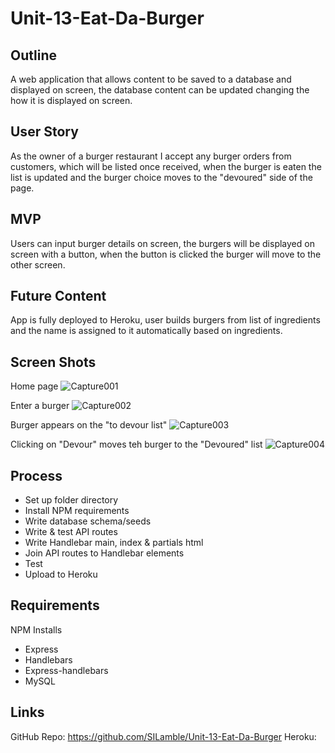 # Unit-13-Eat-Da-Burger

## Outline

A web application that allows content to be saved to a database and displayed on screen, the database content can be updated changing the how it is displayed on screen. 

## User Story

As the owner of a burger restaurant I accept any burger orders from customers, which will be listed once received, when the burger is eaten the list is updated and the burger choice moves to the "devoured" side of the page.

## MVP

Users can input burger details on screen, the burgers will be displayed on screen with a button, when the button is clicked the burger will move to the other screen. 

## Future Content

App is fully deployed to Heroku, user builds burgers from list of ingredients and the name is assigned to it automatically based on ingredients.

## Screen Shots

Home page
![Capture001](https://user-images.githubusercontent.com/55810138/74109643-0b409b00-4b7d-11ea-8499-58696edc188d.PNG)

Enter a burger
![Capture002](https://user-images.githubusercontent.com/55810138/74109660-24494c00-4b7d-11ea-8c3f-7c4c781a04a6.PNG)

Burger appears on the "to devour list"
![Capture003](https://user-images.githubusercontent.com/55810138/74109662-31fed180-4b7d-11ea-8240-77ba009ba5cc.PNG)

Clicking on "Devour" moves teh burger to the "Devoured" list
![Capture004](https://user-images.githubusercontent.com/55810138/74109665-3a570c80-4b7d-11ea-8dfb-fd3ebac3f3b9.PNG)


## Process

* Set up folder directory
* Install NPM requirements
* Write database schema/seeds
* Write & test API routes
* Write Handlebar main, index & partials html
* Join API routes to Handlebar elements
* Test
* Upload to Heroku

## Requirements

NPM Installs

* Express
* Handlebars
* Express-handlebars
* MySQL

## Links

GitHub Repo: https://github.com/SILamble/Unit-13-Eat-Da-Burger
Heroku:
